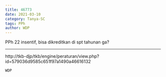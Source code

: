 ```yaml
---
title: 46773
date: 2021-03-10
category: Tanya-SC
tags: PPh
author: WDP
---
```


PPh 22 insentif, bisa dikreditkan di spt tahunan ga?

---

http://tkb-djp/tkb/engine/peraturan/view.php?id=579036d9585c651f97a1490a46616132

`WDP`
